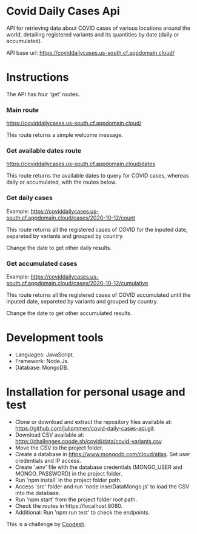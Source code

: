 # Covid Daily Cases Api

API for retrieving data about COVID cases of various locations around the world, detailing registered variants and its quantities by date (daily or accumulated).

API base url: https://coviddailycases.us-south.cf.appdomain.cloud/

# Instructions

The API has four 'get' routes.

### Main route

https://coviddailycases.us-south.cf.appdomain.cloud/

This route returns a simple welcome message.

### Get available dates route

https://coviddailycases.us-south.cf.appdomain.cloud/dates

This route returns the available dates to query for COVID cases, whereas daily or accumulated, with the routes below.

### Get daily cases

Example: https://coviddailycases.us-south.cf.appdomain.cloud/cases/2020-10-12/count

This route returns all the registered cases of COVID for the inputed date, separeted by variants and grouped by country.

Change the date to get other daily results.

### Get accumulated cases

Example: https://coviddailycases.us-south.cf.appdomain.cloud/cases/2020-10-12/cumulative

This route returns all the registered cases of COVID accumulated until the inputed date, separeted by variants and grouped by country.

Change the date to get other accumulated results.

# Development tools

 - Languages: JavaScript.
 - Framework: Node.Js.
 - Database: MongoDB. 

# Installation for personal usage and test

- Clone or download and extract the repository files available at: https://github.com/juliommen/covid-daily-cases-api.git.
- Download CSV available at: https://challenges.coode.sh/covid/data/covid-variants.csv.
- Move the CSV to the project folder.
- Create a database in  https://www.mongodb.com/cloud/atlas. Set user credentials and IP access.
- Create '.env' file with the database credentials (MONGO_USER and MONGO_PASSWORD) in the project folder.
- Run 'npm install' in the project folder path.
- Access 'src' folder and run 'node inserDataMongo.js' to load the CSV into the database.
- Run 'npm start' from the project folder root path.
- Check the routes in https://localhost:8080.
- Additional: Run 'npm run test' to check the endpoints.


This is a challenge by <a href="https://coodesh.com/">Coodesh</a>.



